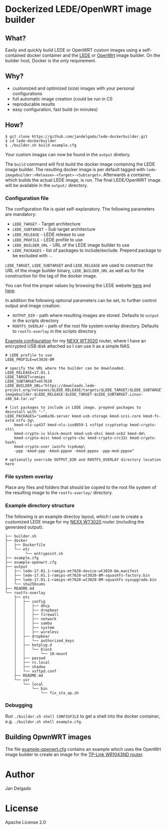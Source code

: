 # Dockerized LEDE/OpenWRT image builder

## What?
Easily and quickly build LEDE or OpenWRT custom images using a self-contained
docker container and the
[LEDE](https://lede-project.org/docs/user-guide/imagebuilder) or
[OpenWrt](https://wiki.openwrt.org/doc/howto/obtain.firmware.generate) image
builder. On the builder host, Docker is the only requirement.

## Why?
  * customized and optimized (size) images with your personal configurations
  * full automatic image creation (could be run in CI)
  * reproducable results
  * easy configuration, fast build (in minutes)

## How?
```
$ git clone https://github.com/jandelgado/lede-dockerbuilder.git
$ cd lede-dockerbuilder
$ ./builder.sh build example.cfg
```
Your custom imagas can now be found in the `output` diretory.

The `build` command will first build the docker image containing the LEDE image
builder. The resulting docker image is per default tagged with
`lede-imagebuilder:<Release>-<Target>-<Subtarget>`.  Afterwards a container,
which builds the actual LEDE image, is run.  The final LEDE/OpenWRT image will be
available in the `output/` directory.

### Configuration file
The configuration file is quiet self-explanatory. The following parameters are mandatory:

  * `LEDE_TARGET` - Target architecture
  * `LEDE_SUBTARGET` - Sub target architecture
  * `LEDE_RELEASE` - LEDE release to use
  * `LEDE_PROFILE` - LEDE profile to use
  * `LEDE_BUILDER_URL` - URL of the LEDE image builder to use
  * `LEDE_PACKAGES` - list of packages to include/exclude. Prepend package to be excluded with `-`.

`LEDE_TARGET`, `LEDE_SUBTARGET` and `LEDE_RELEASE` are used to construct the
URL of the image builder binary, `LEDE_BUILDER_URL` as well as for the
construction for the tag of the docker image.

You can find the proper values by browsing the LEDE website
[here](http://ftp.halifax.rwth-aachen.de/lede/releases/17.01.1/targets/)  and
[here](https://lede-project.org/toh/views/toh_admin_fw-pkg-download).

In addition the following optional parameters can be set, to further control
output and image creation:
  * `OUTPUT_DIR` - path where resulting images are stored. Defaults to `output`
    in the scripts directory
  * `ROOTFS_OVERLAY` - path of the root file system overlay directory. Defaults
    to `rootfs-overlay` in the scripts directory

[Example configuration](example.cfg) for my [NEXX
WT3020](https://wiki.openwrt.org/toh/nexx/wt3020) router, where I have an
encrypted USB disk attached so I can use it as a simple NAS.

```
# LEDE profile to use
LEDE_PROFILE=wt3020-8M

# specify the URL where the builder can be downloaded.
LEDE_RELEASE=17.01.1
LEDE_TARGET=ramips
LEDE_SUBTARGET=mt7620
LEDE_BUILDER_URL="https://downloads.lede-project.org/releases/$LEDE_RELEASE/targets/$LEDE_TARGET/$LEDE_SUBTARGET/lede-imagebuilder-$LEDE_RELEASE-$LEDE_TARGET-$LEDE_SUBTARGET.Linux-x86_64.tar.xz"

# list packages to include in LEDE image. prepend packages to deinstall with "-".
LEDE_PACKAGES="samba36-server kmod-usb-storage kmod-scsi-core kmod-fs-ext4 ntfs-3g\
    kmod-nls-cp437 kmod-nls-iso8859-1 vsftpd cryptsetup kmod-crypto-xts\
    kmod-crypto-iv block-mount kmod-usb-ohci kmod-usb2 kmod-dm\
    kmod-crypto-misc kmod-crypto-cbc kmod-crypto-crc32c kmod-crypto-hash\
    kmod-crypto-user iwinfo tcpdump\
    -ppp -kmod-ppp -kmod-pppoe -kmod-pppox -ppp-mod-pppoe"

# optionally override OUTPUT_DIR and ROOTFS_OVERLAY directory location here
```

### File system overlay
Place any files and folders that should be copied to the root file system of
the resulting image to the `rootfs-overlay/` directory.

### Example directory structure
The following is an example directoy layout, which I use to create a customized
LEDE image for my [NEXX WT3020](https://wiki.openwrt.org/toh/nexx/wt3020)
router (including the generated output).
```
├── builder.sh
├── docker
│   ├── Dockerfile
│   └── etc
│        └── entrypoint.sh
├── example.cfg
├── example-openwrt.cfg
├── output
│   ├── lede-17.01.1-ramips-mt7620-device-wt3020-8m.manifest
│   ├── lede-17.01.1-ramips-mt7620-wt3020-8M-squashfs-factory.bin
│   ├── lede-17.01.1-ramips-mt7620-wt3020-8M-squashfs-sysupgrade.bin
│   └── sha256sums
├── README.md
└── rootfs-overlay
    ├── etc
    │   ├── config
    │   │   ├── dhcp
    │   │   ├── dropbear
    │   │   ├── firewall
    │   │   ├── network
    │   │   ├── samba
    │   │   ├── system
    │   │   ├── wireless
    │   ├── dropbear
    │   │   └── authorized_keys
    │   ├── hotplug.d
    │   │   └── block
    │   │       └── 10-mount
    │   ├── passwd
    │   ├── rc.local
    │   ├── shadow
    │   └── vsftpd.conf
    ├── README.md
    └── usr
        └── local
            └── bin
                └── fix_sta_ap.sh
```

### Debugging
Run `./builder.sh shell CONFIGFILE` to get a shell into the docker container,
e.g. `./builder.sh shell example.cfg`.

## Building OpwnWRT images
The file [example-openwrt.cfg](example-openwrt.cfg) contains an example which
uses the OpenWrt image builder to create an image for the [TP-Link WR1043ND
router](https://wiki.openwrt.org/toh/tp-link/tl-wr1043nd).

# Author
Jan Delgado

# License
Apache License 2.0

